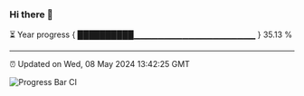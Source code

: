 ### Hi there 👋

⏳ Year progress { ██████████▁▁▁▁▁▁▁▁▁▁▁▁▁▁▁▁▁▁▁▁ } 35.13 %

---

⏰ Updated on Wed, 08 May 2024 13:42:25 GMT

![Progress Bar CI](https://github.com/IshwaranRudhara/GIT-ACTION/workflows/Progress%20Bar%20CI/badge.svg)
